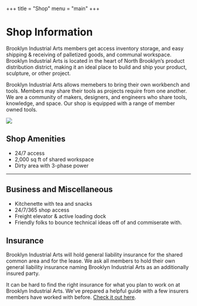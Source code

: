 +++
title = "Shop"
menu = "main"
+++

# Shop Information

Brooklyn Industrial Arts members get access inventory storage, and easy shipping & receiving of palletized goods, and communal workspace. Brooklyn Industrial Arts is located in the heart of North Brooklyn’s product distribution district, making it an ideal place to build and ship your product, sculpture, or other project.

Brooklyn Industrial Arts allows memebers to bring their own workbench and tools. Members may share their tools as projects require from one another. We are a community of makers, designers, and engineers who share tools, knowledge, and space. Our shop is equipped with a range of member owned tools. 

![](/images/shop2.jpeg)

## Shop Amenities

- 24/7 access
- 2,000 sq ft of shared workspace
- Dirty area with 3-phase power

---

## Business and Miscellaneous

- Kitchenette with tea and snacks
- 24/7/365 shop access
- Freight elevator & active loading dock
- Friendly folks to bounce technical ideas off of and commiserate with.

## Insurance

Brooklyn Industrial Arts will hold general liability insurance for the shared common area and for the lease. We ask all members to hold their own general liability insurance naming Brooklyn Industrial Arts as an additionally insured party.

It can be hard to find the right insurance for what you plan to work on at Brooklyn Industrial Arts. We've prepared a helpful guide with a few insurers members have worked with before. [Check it out here](/insurance).


